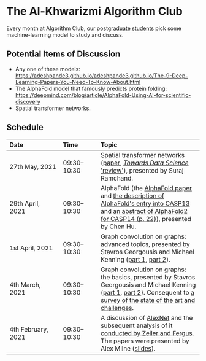 # The Al-Khwarizmi Algorithm Club

Every month at Algorithm Club, [our postgraduate students](http://csvision.swansea.ac.uk/index.php?n=Site.People#pgr) pick some machine-learning model to study and discuss.

## Potential Items of Discussion

* Any one of these models: https://adeshpande3.github.io/adeshpande3.github.io/The-9-Deep-Learning-Papers-You-Need-To-Know-About.html
* The AlphaFold model that famously predicts protein folding: https://deepmind.com/blog/article/AlphaFold-Using-AI-for-scientific-discovery
* Spatial transformer networks.

## Schedule

|<div style="width:120px">Date</div>|<div style="width:80px">Time</div>|Topic|
|:---|:---|:----|
27th May, 2021 | 09:30&ndash;10:30 | Spatial transformer networks ([paper](https://proceedings.neurips.cc/paper/2015/file/33ceb07bf4eeb3da587e268d663aba1a-Paper.pdf), [*Towards Data Science* 'review'](https://towardsdatascience.com/review-stn-spatial-transformer-network-image-classification-d3cbd98a70aa)), presented by Suraj Ramchand.
29th April, 2021 | 09:30&ndash;10:30 | AlphaFold (the [AlphaFold paper](https://www.nature.com/articles/s41586-019-1923-7) and [the description of AlphaFold's entry into CASP13](https://onlinelibrary.wiley.com/doi/full/10.1002/prot.25834) and [an abstract of AlphaFold2 for CASP14 (p. 22)](https://predictioncenter.org/casp14/doc/CASP14_Abstracts.pdf)), presented by Chen Hu.
1st April, 2021 | 09:30&ndash;10:30 | Graph convolution on graphs: advanced topics, presented by Stavros Georgousis and Michael Kenning ([part 1](docs/Algorithm%20Club/Deep%20Learning%20on%20Graphs,%20Advanced%20Topics,%20Part%201,%20Stavros.pptx), [part 2](docs/Algorithm%20Club/Deep%20Learning%20on%20Graphs,%20Advanced%20Topics,%20Part%202,%20Michael.pptx)).
4th March, 2021 | 09:30&ndash;10:30 | Graph convolution on graphs: the basics, presented by Stavros Georgousis and Michael Kenning ([part 1](docs/Algorithm%20Club/Deep%20Learning%20on%20Graphs,%20Part%201,%20Michael.pptx), [part 2](docs/Algorithm%20Club/Deep%20Learning%20on%20Graphs,%20Part%202,%20Stavros.pptx)). Consequent to [a survey of the state of the art and challenges](https://doi.org/10.1109/ACCESS.2021.3055280).
4th February, 2021 | 09:30&ndash;10:30 | A discussion of [AlexNet](https://papers.nips.cc/paper/4824-imagenet-classification-with-deep-convolutional-neural-networks.pdf) and the subsequent analysis of it [conducted by Zeiler and Fergus](https://arxiv.org/pdf/1311.2901v3.pdf). The papers were presented by Alex Milne ([slides](docs/Algorithm%20Club/CNNs_Alex.pptx)).